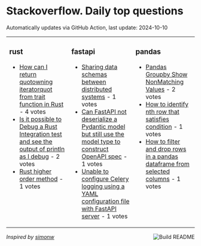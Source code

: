 # Stackoverflow. Daily top questions 

Automatically updates via GitHub Action, last update: <!-- date starts -->2024-10-10<!-- date ends -->


<table><tr><td valign="top" width="33%">

### rust
<!-- rust starts -->
* [How can I return quotowning iteratorquot from trait function in Rust](https://stackoverflow.com/questions/79073414/how-can-i-return-owning-iterator-from-trait-function-in-rust) - 4 votes
* [Is it possible to Debug a Rust Integration test and see the output of println as I debug](https://stackoverflow.com/questions/79072260/is-it-possible-to-debug-a-rust-integration-test-and-see-the-output-of-println-as) - 2 votes
* [Rust higher order method](https://stackoverflow.com/questions/79070155/rust-higher-order-method) - 1 votes
<!-- rust ends -->
</td><td valign="top" width="34%">


### fastapi
<!-- fastapi starts -->
* [Sharing data schemas between distributed systems](https://stackoverflow.com/questions/79074129/sharing-data-schemas-between-distributed-systems) - 1 votes
* [Can FastAPI not deserialize a Pydantic model but still use the model type to construct OpenAPI spec](https://stackoverflow.com/questions/79071039/can-fastapi-not-deserialize-a-pydantic-model-but-still-use-the-model-type-to-co) - 1 votes
* [Unable to configure Celery logging using a YAML configuration file with FastAPI server](https://stackoverflow.com/questions/79069603/unable-to-configure-celery-logging-using-a-yaml-configuration-file-with-fastapi) - 1 votes
<!-- fastapi ends -->
</td><td valign="top" width="34%">


### pandas
<!-- pandas starts -->
* [Pandas Groupby Show NonMatching Values](https://stackoverflow.com/questions/79069211/pandas-groupby-show-non-matching-values) - 2 votes
* [How to identify nth row that satisfies condition](https://stackoverflow.com/questions/79071731/how-to-identify-nth-row-that-satisfies-condition) - 1 votes
* [How to filter and drop rows in a pandas dataframe from selected columns](https://stackoverflow.com/questions/79070431/how-to-filter-and-drop-rows-in-a-pandas-dataframe-from-selected-columns) - 1 votes
<!-- pandas ends -->
</td></tr></table>

<a href="https://github.com/hp0404/hp0404/actions"><img src="https://github.com/hp0404/hp0404/workflows/Build%20README/badge.svg" align="right" alt="Build README"></a> <p>*Inspired by  [simonw](https://github.com/simonw/simonw)*</p>
